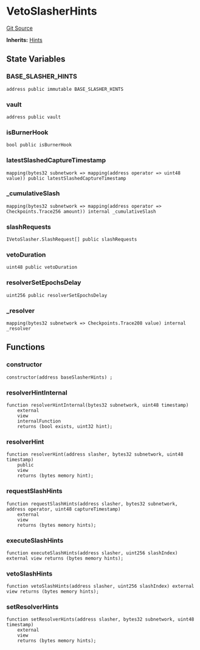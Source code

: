 # VetoSlasherHints
[Git Source](https://github.com/symbioticfi/core/blob/4905f62919b30e0606fff3aaa7fcd52bf8ee3d3e/src/contracts/hints/SlasherHints.sol)

**Inherits:**
[Hints](/Users/andreikorokhov/symbiotic/core/docs/autogen/src/src/contracts/hints/Hints.sol/abstract.Hints.md)


## State Variables
### BASE_SLASHER_HINTS

```solidity
address public immutable BASE_SLASHER_HINTS
```


### vault

```solidity
address public vault
```


### isBurnerHook

```solidity
bool public isBurnerHook
```


### latestSlashedCaptureTimestamp

```solidity
mapping(bytes32 subnetwork => mapping(address operator => uint48 value)) public latestSlashedCaptureTimestamp
```


### _cumulativeSlash

```solidity
mapping(bytes32 subnetwork => mapping(address operator => Checkpoints.Trace256 amount)) internal _cumulativeSlash
```


### slashRequests

```solidity
IVetoSlasher.SlashRequest[] public slashRequests
```


### vetoDuration

```solidity
uint48 public vetoDuration
```


### resolverSetEpochsDelay

```solidity
uint256 public resolverSetEpochsDelay
```


### _resolver

```solidity
mapping(bytes32 subnetwork => Checkpoints.Trace208 value) internal _resolver
```


## Functions
### constructor


```solidity
constructor(address baseSlasherHints) ;
```

### resolverHintInternal


```solidity
function resolverHintInternal(bytes32 subnetwork, uint48 timestamp)
    external
    view
    internalFunction
    returns (bool exists, uint32 hint);
```

### resolverHint


```solidity
function resolverHint(address slasher, bytes32 subnetwork, uint48 timestamp)
    public
    view
    returns (bytes memory hint);
```

### requestSlashHints


```solidity
function requestSlashHints(address slasher, bytes32 subnetwork, address operator, uint48 captureTimestamp)
    external
    view
    returns (bytes memory hints);
```

### executeSlashHints


```solidity
function executeSlashHints(address slasher, uint256 slashIndex) external view returns (bytes memory hints);
```

### vetoSlashHints


```solidity
function vetoSlashHints(address slasher, uint256 slashIndex) external view returns (bytes memory hints);
```

### setResolverHints


```solidity
function setResolverHints(address slasher, bytes32 subnetwork, uint48 timestamp)
    external
    view
    returns (bytes memory hints);
```

